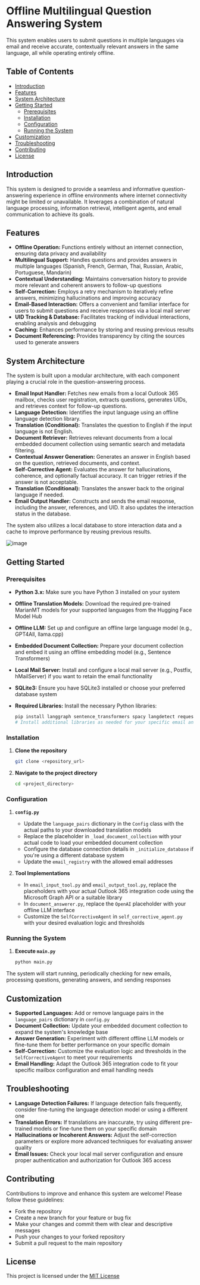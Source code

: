 

# Offline Multilingual Question Answering System

This system enables users to submit questions in multiple languages via email and receive accurate, contextually relevant answers in the same language, all while operating entirely offline.

## Table of Contents

- [Introduction](#introduction)
- [Features](#features)
- [System Architecture](#system-architecture)
- [Getting Started](#getting-started)
    - [Prerequisites](#prerequisites)
    - [Installation](#installation)
    - [Configuration](#configuration)
    - [Running the System](#running-the-system)
- [Customization](#customization)
- [Troubleshooting](#troubleshooting)
- [Contributing](#contributing)
- [License](#license)

## Introduction

This system is designed to provide a seamless and informative question-answering experience in offline environments where internet connectivity might be limited or unavailable. It leverages a combination of natural language processing, information retrieval, intelligent agents, and email communication to achieve its goals.

## Features

*   **Offline Operation:** Functions entirely without an internet connection, ensuring data privacy and availability
*   **Multilingual Support:** Handles questions and provides answers in multiple languages (Spanish, French, German, Thai, Russian, Arabic, Portuguese, Mandarin)
*   **Contextual Understanding:** Maintains conversation history to provide more relevant and coherent answers to follow-up questions
*   **Self-Correction:**  Employs a retry mechanism to iteratively refine answers, minimizing hallucinations and improving accuracy
*   **Email-Based Interaction:** Offers a convenient and familiar interface for users to submit questions and receive responses via a local mail server
*   **UID Tracking & Database:**  Facilitates tracking of individual interactions, enabling analysis and debugging
*   **Caching:** Enhances performance by storing and reusing previous results
*   **Document Referencing:**  Provides transparency by citing the sources used to generate answers

## System Architecture

The system is built upon a modular architecture, with each component playing a crucial role in the question-answering process.

*   **Email Input Handler:** Fetches new emails from a local Outlook 365 mailbox, checks user registration, extracts questions, generates UIDs, and retrieves context for follow-up questions.
*   **Language Detection:** Identifies the input language using an offline language detection library.
*   **Translation (Conditional):** Translates the question to English if the input language is not English.
*   **Document Retriever:** Retrieves relevant documents from a local embedded document collection using semantic search and metadata filtering.
*   **Contextual Answer Generation:** Generates an answer in English based on the question, retrieved documents, and context.
*   **Self-Corrective Agent:** Evaluates the answer for hallucinations, coherence, and optionally factual accuracy. It can trigger retries if the answer is not acceptable.
*   **Translation (Conditional):** Translates the answer back to the original language if needed.
*   **Email Output Handler:** Constructs and sends the email response, including the answer, references, and UID. It also updates the interaction status in the database.

The system also utilizes a local database to store interaction data and a cache to improve performance by reusing previous results.

![image](/CRAIG_Graph.png)

## Getting Started

### Prerequisites

*   **Python 3.x:** Make sure you have Python 3 installed on your system
*   **Offline Translation Models:** Download the required pre-trained MarianMT models for your supported languages from the Hugging Face Model Hub
*   **Offline LLM:**  Set up and configure an offline large language model (e.g., GPT4All, llama.cpp)
*   **Embedded Document Collection:** Prepare your document collection and embed it using an offline embedding model (e.g., Sentence Transformers)
*   **Local Mail Server:**  Install and configure a local mail server (e.g., Postfix, hMailServer) if you want to retain the email functionality
*   **SQLite3:** Ensure you have SQLite3 installed or choose your preferred database system
*   **Required Libraries:** Install the necessary Python libraries:

    ```bash
    pip install langgraph sentence_transformers spacy langdetect requests
    # Install additional libraries as needed for your specific email and LLM setup
    ```

### Installation

1.  **Clone the repository**
    

    ```bash
    git clone <repository_url> 
    ```
    
2.  **Navigate to the project directory**
    

    ```bash
    cd <project_directory>
    ```
    

### Configuration

1.  **`config.py`**
    *   Update the `language_pairs` dictionary in the `Config` class with the actual paths to your downloaded translation models
    *   Replace the placeholder in `_load_document_collection` with your actual code to load your embedded document collection
    *   Configure the database connection details in `_initialize_database` if you're using a different database system
    *   Update the `email_registry` with the allowed email addresses

2.  **Tool Implementations**
    *   In `email_input_tool.py` and `email_output_tool.py`, replace the placeholders with your actual Outlook 365 integration code using the Microsoft Graph API or a suitable library
    *   In `document_answerer.py`, replace the `OpenAI` placeholder with your offline LLM interface
    *   Customize the `SelfCorrectiveAgent` in `self_corrective_agent.py` with your desired evaluation logic and thresholds

### Running the System

1.  **Execute `main.py`**
    

    ```bash
    python main.py
    ```
    

The system will start running, periodically checking for new emails, processing questions, generating answers, and sending responses

## Customization

*   **Supported Languages:** Add or remove language pairs in the `language_pairs` dictionary in `config.py`
*   **Document Collection:** Update your embedded document collection to expand the system's knowledge base
*   **Answer Generation:**  Experiment with different offline LLM models or fine-tune them for better performance on your specific domain
*   **Self-Correction:**  Customize the evaluation logic and thresholds in the `SelfCorrectiveAgent` to meet your requirements
*   **Email Handling:**  Adapt the Outlook 365 integration code to fit your specific mailbox configuration and email handling needs

## Troubleshooting

*   **Language Detection Failures:** If language detection fails frequently, consider fine-tuning the language detection model or using a different one
*   **Translation Errors:** If translations are inaccurate, try using different pre-trained models or fine-tune them on your specific domain
*   **Hallucinations or Incoherent Answers:** Adjust the self-correction parameters or explore more advanced techniques for evaluating answer quality
*   **Email Issues:**  Check your local mail server configuration and ensure proper authentication and authorization for Outlook 365 access

## Contributing

Contributions to improve and enhance this system are welcome! Please follow these guidelines:

*   Fork the repository
*   Create a new branch for your feature or bug fix
*   Make your changes and commit them with clear and descriptive messages
*   Push your changes to your forked repository
*   Submit a pull request to the main repository

## License

This project is licensed under the [MIT License](LICENSE)

